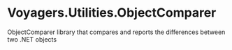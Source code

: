 Voyagers.Utilities.ObjectComparer
=================================

ObjectComparer library that compares and reports the differences between two .NET objects
